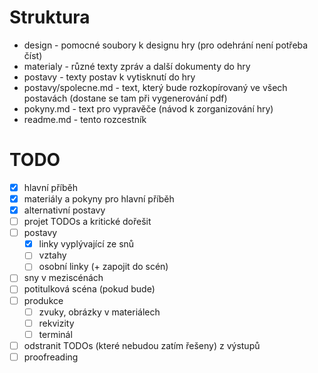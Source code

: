 # Struktura

- design - pomocné soubory k designu hry (pro odehrání není potřeba číst)
- materialy - různé texty zpráv a další dokumenty do hry
- postavy - texty postav k vytisknutí do hry
- postavy/spolecne.md - text, který bude rozkopírovaný ve všech postavách (dostane se tam při vygenerování pdf)
- pokyny.md - text pro vypravěče (návod k zorganizování hry)
- readme.md - tento rozcestník

# TODO

- [x] hlavní příběh
- [x] materiály a pokyny pro hlavní příběh
- [x] alternativní postavy
- [ ] projet TODOs a kritické dořešit
- [ ] postavy
    - [x] linky vyplývající ze snů
    - [ ] vztahy
    - [ ] osobní linky (+ zapojit do scén)
- [ ] sny v meziscénách
- [ ] potitulková scéna (pokud bude)
- [ ] produkce
    - [ ] zvuky, obrázky v materiálech
    - [ ] rekvizity
    - [ ] terminál
- [ ] odstranit TODOs (které nebudou zatím řešeny) z výstupů
- [ ] proofreading
